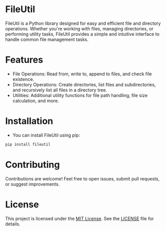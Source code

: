 # FileUtil
FileUtil is a Python library designed for easy and efficient file and directory operations. Whether you're working with files, managing directories, or performing utility tasks, FileUtil provides a simple and intuitive interface to handle common file management tasks.

# Features
* File Operations: Read from, write to, append to files, and check file existence.
* Directory Operations: Create directories, list files and subdirectories, and recursively list all files in a directory tree.
* Utilities: Additional utility functions for file path handling, file size calculation, and more.

# Installation
* You can install FileUtil using pip:
```bash
pip install fileutil
```

# Contributing
Contributions are welcome! Feel free to open issues, submit pull requests, or suggest improvements. 

# License
This project is licensed under the [MIT License](https://opensource.org/licenses/MIT). See the [LICENSE](./LICENSE) file for details.
